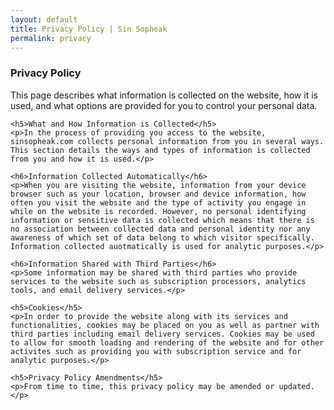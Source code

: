 ```yaml
---
layout: default
title: Privacy Policy | Sin Sopheak
permalink: privacy
---
```


<div class="container mx-auto privacy-page custom-color">
    <h3>Privacy Policy</h3>
    <p>This page describes what information is collected on the website, how it is used, and what options are provided for you to control your personal data.</p>

    <h5>What and How Information is Collected</h5>
    <p>In the process of providing you access to the website, sinsopheak.com collects personal information from you in several ways. This section details the ways and types of information is collected from you and how it is used.</p>

    <h6>Information Collected Automatically</h6>
    <p>When you are visiting the website, information from your device browser such as your location, browser and device information, how often you visit the website and the type of activity you engage in while on the website is recorded. However, no personal identifying information or sensitive data is collected which means that there is no association between collected data and personal identity nor any awareness of which set of data belong to which visitor specifically. Information collected auotmatically is used for analytic purposes.</p>

    <h6>Information Shared with Third Parties</h6>
    <p>Some information may be shared with third parties who provide services to the website such as subscription processors, analytics tools, and email delivery services.</p>

    <h5>Cookies</h5>
    <p>In order to provide the website along with its services and functionalities, cookies may be placed on you as well as partner with third parties including email delivery services. Cookies may be used to allow for smooth loading and rendering of the website and for other activites such as providing you with subscription service and for analytic purposes.</p>

    <h5>Privacy Policy Amendments</h5>
    <p>From time to time, this privacy policy may be amended or updated.</p>
</div>